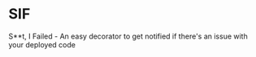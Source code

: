 # SIF
 S**t, I Failed - An easy decorator to get notified if there's an issue with your deployed code
